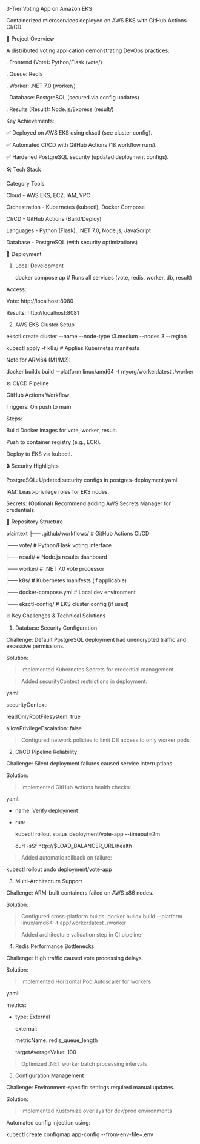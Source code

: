 3-Tier Voting App on Amazon EKS

Containerized microservices deployed on AWS EKS with GitHub Actions CI/CD

📌 Project Overview

A distributed voting application demonstrating DevOps practices:

. Frontend (Vote): Python/Flask (vote/)

. Queue: Redis

. Worker: .NET 7.0 (worker/)

. Database: PostgreSQL (secured via config updates)

. Results (Result): Node.js/Express (result/)

Key Achievements:

✅ Deployed on AWS EKS using eksctl (see cluster config).

✅ Automated CI/CD with GitHub Actions (18 workflow runs).

✅ Hardened PostgreSQL security (updated deployment configs).

🛠️ Tech Stack

Category	Tools

Cloud	         -  AWS EKS, EC2, IAM, VPC

Orchestration  - 	Kubernetes (kubectl), Docker Compose

CI/CD	         -  GitHub Actions (Build/Deploy)

Languages     -	Python (Flask), .NET 7.0, Node.js, JavaScript

Database	     -   PostgreSQL (with security optimizations)

🚀 Deployment

1. Local Development
   
   docker compose up  # Runs all services (vote, redis, worker, db, result)

Access:

Vote: http://localhost:8080

Results: http://localhost:8081

2. AWS EKS Cluster Setup
   
eksctl create cluster --name <cluster> --node-type t3.medium --nodes 3 --region <region>

kubectl apply -f k8s/  # Applies Kubernetes manifests

Note for ARM64 (M1/M2):

docker buildx build --platform linux/amd64 -t myorg/worker:latest ./worker

⚙️ CI/CD Pipeline

GitHub Actions Workflow:

Triggers: On push to main

Steps:

Build Docker images for vote, worker, result.

Push to container registry (e.g., ECR).

Deploy to EKS via kubectl.


🔒 Security Highlights

PostgreSQL: Updated security configs in postgres-deployment.yaml.

IAM: Least-privilege roles for EKS nodes.

Secrets: (Optional) Recommend adding AWS Secrets Manager for credentials.

📂 Repository Structure

plaintext
├── .github/workflows/  # GitHub Actions CI/CD 

├── vote/               # Python/Flask voting interface

├── result/             # Node.js results dashboard

├── worker/             # .NET 7.0 vote processor

├── k8s/                # Kubernetes manifests (if applicable)

├── docker-compose.yml  # Local dev environment

└── eksctl-config/      # EKS cluster config (if used)


🔥 Key Challenges & Technical Solutions
 
1. Database Security Configuration
   
Challenge: Default PostgreSQL deployment had unencrypted traffic and excessive permissions.

Solution:

> Implemented Kubernetes Secrets for credential management

> Added securityContext restrictions in deployment:

yaml:

securityContext:

  readOnlyRootFilesystem: true
  
  allowPrivilegeEscalation: false
  
> Configured network policies to limit DB access to only worker pods

2. CI/CD Pipeline Reliability
   
Challenge: Silent deployment failures caused service interruptions.

Solution:

> Implemented GitHub Actions health checks:

yaml:

- name: Verify deployment
- 
  run: 
  
    kubectl rollout status deployment/vote-app --timeout=2m
  
    curl -sSf http://$LOAD_BALANCER_URL/health
  
> Added automatic rollback on failure:

kubectl rollout undo deployment/vote-app

3. Multi-Architecture Support
   
Challenge: ARM-built containers failed on AWS x86 nodes.

Solution:

> Configured cross-platform builds: docker buildx build --platform linux/amd64 -t app/worker:latest ./worker
  
> Added architecture validation step in CI pipeline

4. Redis Performance Bottlenecks
   
Challenge: High traffic caused vote processing delays.

Solution:

> Implemented Horizontal Pod Autoscaler for workers:

yaml:

metrics:

  - type: External
    
    external:
    
      metricName: redis_queue_length
    
      targetAverageValue: 100
    
> Optimized .NET worker batch processing intervals

5. Configuration Management
   
Challenge: Environment-specific settings required manual updates.

Solution:

> Implemented Kustomize overlays for dev/prod environments

Automated config injection using:

kubectl create configmap app-config --from-env-file=.env
